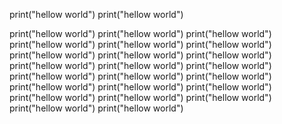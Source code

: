 print("hellow world")
print("hellow world")

print("hellow world")
print("hellow world")
print("hellow world")
print("hellow world")
print("hellow world")
print("hellow world")
print("hellow world")
print("hellow world")
print("hellow world")
print("hellow world")
print("hellow world")
print("hellow world")
print("hellow world")
print("hellow world")
print("hellow world")
print("hellow world")
print("hellow world")
print("hellow world")
print("hellow world")
print("hellow world")
print("hellow world")
print("hellow world")
print("hellow world")
